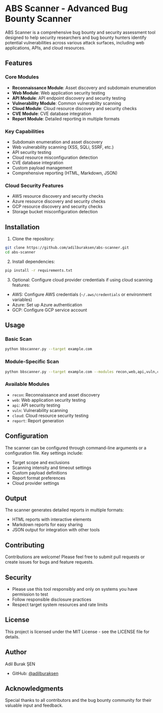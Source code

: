 # ABS Scanner - Advanced Bug Bounty Scanner

ABS Scanner is a comprehensive bug bounty and security assessment tool designed to help security researchers and bug bounty hunters identify potential vulnerabilities across various attack surfaces, including web applications, APIs, and cloud resources.

## Features

### Core Modules
- **Reconnaissance Module**: Asset discovery and subdomain enumeration
- **Web Module**: Web application security testing
- **API Module**: API endpoint discovery and security testing
- **Vulnerability Module**: Common vulnerability scanning
- **Cloud Module**: Cloud resource discovery and security checks
- **CVE Module**: CVE database integration
- **Report Module**: Detailed reporting in multiple formats

### Key Capabilities
- Subdomain enumeration and asset discovery
- Web vulnerability scanning (XSS, SQLi, SSRF, etc.)
- API security testing
- Cloud resource misconfiguration detection
- CVE database integration
- Custom payload management
- Comprehensive reporting (HTML, Markdown, JSON)

### Cloud Security Features
- AWS resource discovery and security checks
- Azure resource discovery and security checks
- GCP resource discovery and security checks
- Storage bucket misconfiguration detection

## Installation

1. Clone the repository:
```bash
git clone https://github.com/adilburaksen/abs-scanner.git
cd abs-scanner
```

2. Install dependencies:
```bash
pip install -r requirements.txt
```

3. Optional: Configure cloud provider credentials if using cloud scanning features:
- AWS: Configure AWS credentials (`~/.aws/credentials` or environment variables)
- Azure: Set up Azure authentication
- GCP: Configure GCP service account

## Usage

### Basic Scan
```bash
python bbscanner.py --target example.com
```

### Module-Specific Scan
```bash
python bbscanner.py --target example.com --modules recon,web,api,vuln,cloud
```

### Available Modules
- `recon`: Reconnaissance and asset discovery
- `web`: Web application security testing
- `api`: API security testing
- `vuln`: Vulnerability scanning
- `cloud`: Cloud resource security testing
- `report`: Report generation

## Configuration

The scanner can be configured through command-line arguments or a configuration file. Key settings include:

- Target scope and exclusions
- Scanning intensity and timeout settings
- Custom payload definitions
- Report format preferences
- Cloud provider settings

## Output

The scanner generates detailed reports in multiple formats:
- HTML reports with interactive elements
- Markdown reports for easy sharing
- JSON output for integration with other tools

## Contributing

Contributions are welcome! Please feel free to submit pull requests or create issues for bugs and feature requests.

## Security

- Please use this tool responsibly and only on systems you have permission to test
- Follow responsible disclosure practices
- Respect target system resources and rate limits

## License

This project is licensed under the MIT License - see the LICENSE file for details.

## Author

Adil Burak ŞEN
- GitHub: [@adilburaksen](https://github.com/adilburaksen)

## Acknowledgments

Special thanks to all contributors and the bug bounty community for their valuable input and feedback.

